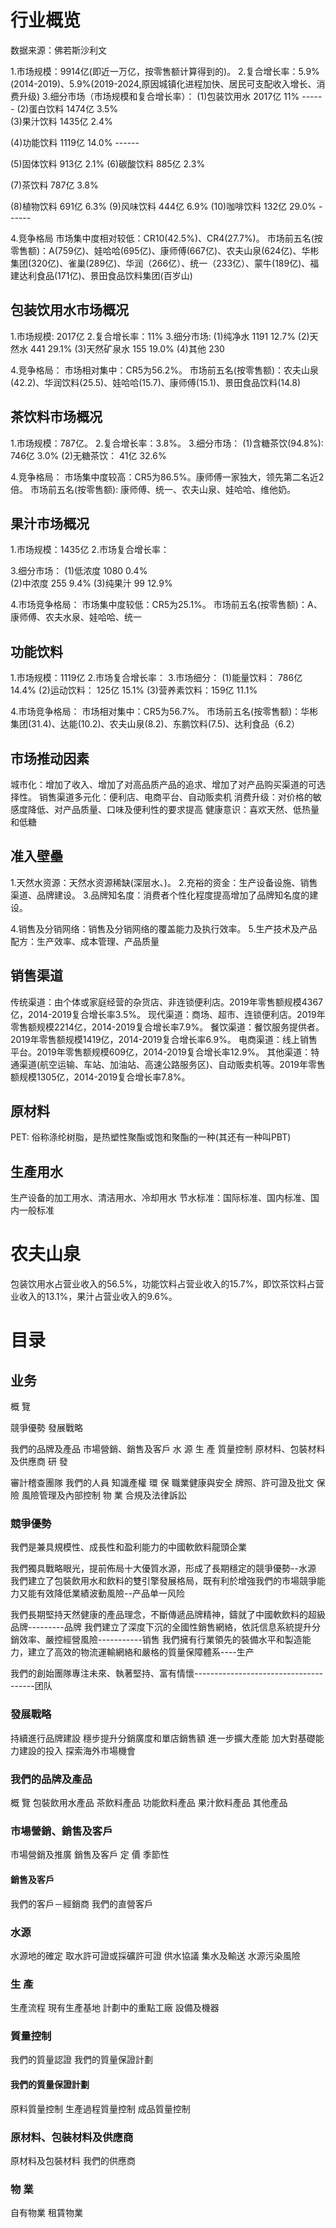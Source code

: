 # 行业概览
数据来源：佛若斯沙利文

1.市场规模：9914亿(即近一万亿，按零售额计算得到的)。
2.复合增长率：5.9%(2014-2019)、5.9%(2019-2024,原因城镇化进程加快、居民可支配收入增长、消费升级)
3.细分市场（市场规模和复合增长率）：
  (1)包装饮用水 2017亿  11%     ------ 
  (2)蛋白饮料   1474亿  3.5%     
  (3)果汁饮料   1435亿  2.4%

  (4)功能饮料   1119亿  14.0%   ------

  (5)固体饮料   913亿   2.1%
  (6)碳酸饮料   885亿   2.3%    

  (7)茶饮料     787亿   3.8%     

  (8)植物饮料   691亿   6.3%
  (9)风味饮料   444亿   6.9%
  (10)咖啡饮料  132亿   29.0% ------

4.竞争格局
  市场集中度相对较低：CR10(42.5%)、CR4(27.7%)。
  市场前五名(按零售额)：A(759亿)、娃哈哈(695亿)、康师傅(667亿)、农夫山泉(624亿)、华彬集团(320亿)、雀巢(289亿)、华润（266亿）、统一（233亿）、蒙牛(189亿)、福建达利食品(171亿)、景田食品饮料集团(百岁山)

## 包装饮用水市场概况
1.市场规模: 2017亿
2.复合增长率：11%
3.细分市场:
  (1)纯净水          1191  12.7% 
  (2)天然水          441   29.1%
  (3)天然矿泉水       155   19.0%
  (4)其他            230   

4.竞争格局：
  市场相对集中：CR5为56.2%。
  市场前五名(按零售额)：农夫山泉(42.2)、华润饮料(25.5)、娃哈哈(15.7)、康师傅(15.1)、景田食品饮料(14.8)

## 茶饮料市场概况
1.市场规模：787亿。
2.复合增长率：3.8%。
3.细分市场：
  (1)含糖茶饮(94.8%): 746亿  3.0%
  (2)无糖茶饮：        41亿   32.6%

4.竞争格局：
  市场集中度较高：CR5为86.5%。康师傅一家独大，领先第二名近2倍。
  市场前五名(按零售额): 康师傅、统一、农夫山泉、娃哈哈、维他奶。

## 果汁市场概况
1.市场规模：1435亿
2.市场复合增长率：

3.细分市场：
  (1)低浓度   1080   0.4%   
  (2)中浓度   255  9.4% 
  (3)纯果汁   99   12.9% 

4.市场竞争格局：
  市场集中度较低：CR5为25.1%。
  市场前五名(按零售额)：A、康师傅、农夫水泉、娃哈哈、统一

## 功能饮料
1.市场规模：1119亿
2.市场复合增长率：
3.市场细分：
  (1)能量饮料：  786亿       14.4%
  (2)运动饮料：  125亿       15.1%
  (3)营养素饮料：159亿        11.1%

4.市场竞争格局：
  市场相对集中：CR5为56.7%。
  市场前五名(按零售额)：华彬集团(31.4)、达能(10.2)、农夫山泉(8.2)、东鹏饮料(7.5)、达利食品（6.2）

## 市场推动因素
城市化：增加了收入、增加了对高品质产品的追求、增加了对产品购买渠道的可选择性。
销售渠道多元化：便利店、电商平台、自动贩卖机
消费升级：对价格的敏感度降低、对产品质量、口味及便利性的要求提高
健康意识：喜欢天然、低热量和低糖

## 准入壁壘
1.天然水资源：天然水资源稀缺(深层水、)。
2.充裕的资金：生产设备设施、销售渠道、品牌建设。
3.品牌知名度：消费者个性化程度提高增加了品牌知名度的建设。

4.销售及分销网络：销售及分销网络的覆盖能力及执行效率。
5.生产技术及产品配方：生产效率、成本管理、产品质量

## 销售渠道
传统渠道：由个体或家庭经营的杂货店、非连锁便利店。2019年零售额规模4367亿，2014-2019复合增长率3.5%。
现代渠道：商场、超市、连锁便利店。2019年零售额规模2214亿，2014-2019复合增长率7.9%。
餐饮渠道：餐饮服务提供者。2019年零售额规模1419亿，2014-2019复合增长率6.9%。
电商渠道：线上销售平台。2019年零售额规模609亿，2014-2019复合增长率12.9%。
其他渠道：特通渠道(航空运输、车站、加油站、高速公路服务区)、自动贩卖机等。2019年零售额规模1305亿，2014-2019复合增长率7.8%。

## 原材料
PET: 俗称涤纶树脂，是热塑性聚酯或饱和聚酯的一种(其还有一种叫PBT)

## 生產用水
生产设备的加工用水、清洁用水、冷却用水
节水标准：国际标准、国内标准、国内一般标准

# 农夫山泉
包装饮用水占营业收入的56.5%，功能饮料占营业收入的15.7%，即饮茶饮料占营业收入的13.1%，果汁占营业收入的9.6%。


# 目录
## 业务
概 覽

競爭優勢
發展戰略

我們的品牌及產品
市場營銷、銷售及客戶
水 源
生 產
質量控制
原材料、包裝材料及供應商
研 發

審計稽查團隊
我們的人員
知識產權
環 保
職業健康與安全
牌照、許可證及批文
保 險
風險管理及內部控制
物 業
合規及法律訴訟

### 競爭優勢
我們是兼具規模性、成長性和盈利能力的中國軟飲料龍頭企業

我們獨具戰略眼光，提前佈局十大優質水源，形成了長期穩定的競爭優勢--水源
我們建立了包裝飲用水和飲料的雙引擎發展格局，既有利於增強我們的市場競爭能力又能有效降低業績波動風險--产品单一风险

我們長期堅持天然健康的產品理念，不斷傳遞品牌精神，鑄就了中國軟飲料的超級品牌---------品牌
我們建立了深度下沉的全國性銷售網絡，依託信息系統提升分銷效率、嚴控經營風險-----------销售
我們擁有行業領先的裝備水平和製造能力，建立了高效的物流運輸網絡和嚴格的質量保障體系----生产

我們的創始團隊專注未來、執著堅持、富有情懷--------------------------------------团队

### 發展戰略
持續進行品牌建設
穩步提升分銷廣度和單店銷售額
進一步擴大產能
加大對基礎能力建設的投入
探索海外市場機會

### 我們的品牌及產品
概 覽
包裝飲用水產品
茶飲料產品
功能飲料產品
果汁飲料產品
其他產品

### 市場營銷、銷售及客戶
市場營銷及推廣
銷售及客戶
定 價
季節性

#### 銷售及客戶
我們的客戶－經銷商
我們的直營客戶

### 水源
水源地的確定
取水許可證或採礦許可證
供水協議
集水及輸送
水源污染風險

### 生 產
生產流程
現有生產基地
計劃中的重點工廠
設備及機器

### 質量控制
我們的質量認證
我們的質量保證計劃

#### 我們的質量保證計劃
原料質量控制
生產過程質量控制
成品質量控制

### 原材料、包裝材料及供應商
原材料及包裝材料
我們的供應商

### 物 業
自有物業
租賃物業


